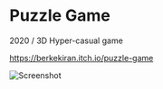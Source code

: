 # Puzzle Game
2020 / 3D Hyper-casual game

https://berkekiran.itch.io/puzzle-game

![Screenshot](https://user-images.githubusercontent.com/22173853/87536887-73525a80-c6a2-11ea-99e0-5634f3cb14cb.png)
